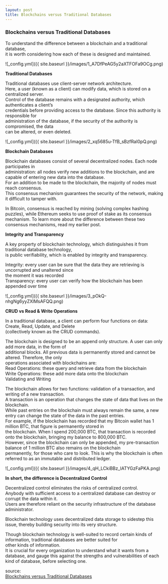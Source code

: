 ```yaml
---
layout: post
title: Blockchains versus Traditional Databases
---
```




### Blockchains versus Traditional Databases    
To understand the difference between a blockchain and a traditional database,     
it is worth considering how each of these is designed and maintained.  

![_config.yml]({{ site.baseurl }}/images/1_A7DfPeAG5y2aXTFOFa9OCg.png)

**Traditional Databases**

Traditional databases use client-server network architecture.     
Here, a user (known as a client) can modify data, which is stored on a centralized server.     
Control of the database remains with a designated authority, which authenticates a client’s   
credentials before providing access to the database. Since this authority is responsible for   
administration of the database, if the security of the authority is compromised, the data   
can be altered, or even deleted.  

![_config.yml]({{ site.baseurl }}/images/2_xq5685u-TfB_sBzfRaI0pQ.png)

**Blockchain Databases**

Blockchain databases consist of several decentralized nodes. Each node participates in   
administration: all nodes verify new additions to the blockchain, and are capable of entering new data into the database.   
For an addition to be made to the blockchain, the majority of nodes must reach consensus.   
This consensus mechanism guarantees the security of the network, making it difficult to tamper with.  

In Bitcoin, consensus is reached by mining (solving complex hashing puzzles), while Ethereum seeks to use proof of stake as its   consensus mechanism. To learn more about the difference between these two consensus mechanisms, read my earlier post.  

**Integrity and Transparency**

A key property of blockchain technology, which distinguishes it from traditional database technology,   
is public verifiability, which is enabled by integrity and transparency.  

Integrity: every user can be sure that the data they are retrieving is uncorrupted and unaltered since   
the moment it was recorded  
Transparency: every user can verify how the blockchain has been appended over time  

![_config.yml]({{ site.baseurl }}/images/3_pOkQ-nhgNg6yyZXlMsAFQQ.png)

**CRUD vs Read & Write Operations**

In a traditional database, a client can perform four functions on data: Create, Read, Update, and Delete   
(collectively known as the CRUD commands).  

The blockchain is designed to be an append only structure. A user can only add more data, in the form of   
additional blocks. All previous data is permanently stored and cannot be altered. Therefore, the only   
operations associated with blockchains are:  
Read Operations: these query and retrieve data from the blockchain  
Write Operations: these add more data onto the blockchain  
Validating and Writing

The blockchain allows for two functions: validation of a transaction, and writing of a new transaction.   
A transaction is an operation that changes the state of data that lives on the blockchain.   
While past entries on the blockchain must always remain the same, a new entry can change the state of the data in the past entries.   
For example, if the blockchain has recorded that my Bitcoin wallet has 1 million BTC, that figure is permanently stored in   
the blockchain. When I spend 200,000 BTC, that transaction is recorded onto the blockchain, bringing my balance to 800,000 BTC.   
However, since the blockchain can only be appended, my pre-transaction balance of 1 million BTC also remains on the blockchain  
permanently, for those who care to look. This is why the blockchain is often referred to as an immutable and distributed ledger.  

![_config.yml]({{ site.baseurl }}/images/4_qH_LCkiBBz_IATYGzFaPKA.png)

**In short, the difference is Decentralized Control**

Decentralized control eliminates the risks of centralized control.   
Anybody with sufficient access to a centralized database can destroy or corrupt the data within it.   
Users are therefore reliant on the security infrastructure of the database administrator.  

Blockchain technology uses decentralized data storage to sidestep this issue, thereby building security into its very structure.

Though blockchain technology is well-suited to record certain kinds of information, traditional databases are better suited for   
other kinds of information.   
It is crucial for every organization to understand what it wants from a database, and gauge this against the strengths and   vulnerabilities of each kind of database, before selecting one.  

source:  
[Blockchains versus Traditional Databases](https://towardsdatascience.com/blockchains-versus-traditional-databases-e496d8584dc "Blockchains versus Traditional Databases")
